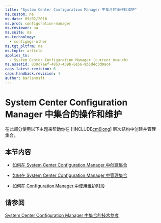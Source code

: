 ```yaml
---
title: "System Center Configuration Manager 中集合的操作和维护"
ms.custom: na
ms.date: 09/02/2016
ms.prod: configuration-manager
ms.reviewer: na
ms.suite: na
ms.technology: 
  - configmgr-other
ms.tgt_pltfrm: na
ms.topic: article
applies_to: 
  - System Center Configuration Manager (current branch)
ms.assetid: 839c7aef-4863-439b-8e56-9b5d4c3d9ac4
caps.latest.revision: 6
caps.handback.revision: 4
author: barlanmsft
---
```

# System Center Configuration Manager 中集合的操作和维护
在此部分使用以下主题来帮助你在 [!INCLUDE[cm6long](../LocTest/includes/cm6long_md.md)] 层次结构中创建并管理集合。  
  
## 本节内容  
  
-   [如何在 System Center Configuration Manager 中创建集合](../LocTest/How-to-create-collections-in-System-Center-Configuration-Manager.md)  
  
-   [如何在 System Center Configuration Manager 中管理集合](../LocTest/How-to-manage-collections-in-System-Center-Configuration-Manager.md)  
  
-   [如何在 Configuration Manager 中使用维护时段](../LocTest/How-to-use-maintenance-windows-in-System-Center-Configuration-Manager.md)  
  
## 请参阅  
 [System Center Configuration Manager 中集合的技术参考](../LocTest/Collections-technical-reference-for-System-Center-Configuration-Manager.md)
